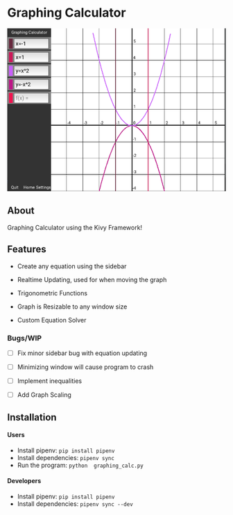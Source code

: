 # Graphing Calculator

![Graph](ReadMe.png)


## About
Graphing Calculator using the Kivy Framework! 

## Features

- Create any equation using the sidebar

- Realtime Updating, used for when moving the graph

- Trigonometric Functions

- Graph is Resizable to any window size

- Custom Equation Solver

### Bugs/WIP

- [ ] Fix minor sidebar bug with equation updating

- [ ] Minimizing window will cause program to crash

- [ ] Implement inequalities

- [ ] Add Graph Scaling

## Installation
#### Users

- Install pipenv: `pip install pipenv`
- Install dependencies: `pipenv sync`
- Run the program: `python  graphing_calc.py`

#### Developers

- Install pipenv: `pip install pipenv`
- Install dependencies: `pipenv sync --dev`
